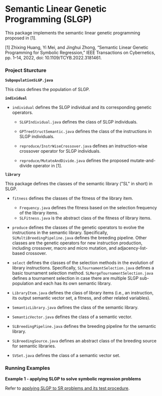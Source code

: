 # Semantic Linear Genetic Programming (SLGP) #

This package implements the semantic linear genetic programming proposed in [1].

[1] Zhixing Huang, Yi Mei, and Jinghui Zhong, “Semantic Linear Genetic Programming for Symbolic Regression,” IEEE Transactions on Cybernetics, pp. 1–14, 2022, doi: 10.1109/TCYB.2022.3181461.

### Project Sturcture ###

**`SubpopulationSLGP.java`**

This class defines the population of SLGP.

**`individual`**

* `individual` defines the SLGP individual and its corresponding genetic operators.

  - `SLGPIndividual.java` defines the class of SLGP individuals.
 
  - `GPTreeStructSemantic.java` defines the class of the instructions in SLGP individuals.
 
  - `reproduce/InstrWiseCrossover.java` defines an instruction-wise crossover operator for SLGP individuals.
 
  - `reproduce/MutateAndDivide.java` defines the proposed mutate-and-divide operator in [1].

**`library`**

This package defines the classes of the semantic library ("SL" in short) in SLGP.

* `fitness` defines the classes of the fitness of the library item.

  - `Frequency.java` defines the fitness based on the selection frequency of the library items.
  - `SLFitness.java` is the abstract class of the fitness of library items.

* `produce` defines the classes of the genetic operators to evolve the instructions in the semantic library. Specifically, `SLMultiBreedingPipeline.java` defines the breeding pipeline. Other classes are the genetic operators for new instruction production, including crossover, macro and micro mutation, and adjacency-list-based crossover. 

* `select` defines the classes of the selection methods in the evolution of library instructions. Specifically, `SLTournamentSelection.java` defines a basic tournament selection method. `SLMergeTournamentSelection.java` defines a tournament selection in case there are multiple SLGP sub-population and each has its own semantic library.

* `LibraryItem.java` defines the class of library items (i.e., an instruction, its output semantic vector set, a fitness, and other related variables).

* `SemanticLibrary.java` defines the class of the semantic library.

* `SemanticVector.java` defines the class of a semantic vector.

* `SLBreedingPipeline.java` defines the breeding pipeline for the semantic library.

* `SLBreedingSource.java` defines an abstract class of the breeding source for semantic libraries.

* `SVSet.java` defines the class of a semantic vector set.

### Running Examples ###

**Example 1 - applying SLGP to solve symbolic regression problems**

Refer to [applying SLGP to SR problems and its test procedure](../../../symbolicregression/algorithm/semantic).

